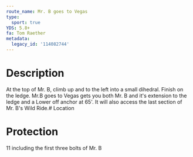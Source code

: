```yaml
---
route_name: Mr. B goes to Vegas
type:
  sport: true
YDS: 5.8+
fa: Tom Raether
metadata:
  legacy_id: '114082744'
---
```

# Description
At the top of Mr. B, climb up and to the left into a small dihedral. Finish on the ledge.  Mr.B goes to Vegas gets you both Mr. B and it's extension to the ledge and a Lower off anchor at 65'. It will also access the last section of Mr. B's Wild Ride.# Location
# Protection
11 including the first three bolts of Mr. B